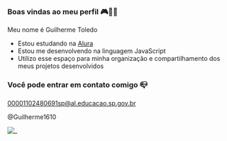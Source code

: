 ### Boas vindas ao meu perfil 🎮📖🎦

Meu nome é Guilherme Toledo

- Estou estudando na [Alura](https://www.alura.com.br)
- Estou me desenvolvendo na linguagem JavaScript
- Utilizo esse espaço para minha organização e compartilhamento dos meus projetos desenvolvidos

### Você pode entrar em contato comigo 📪

00001102480691sp@al.educacao.sp.gov.br

@Guilherme1610

![_](https://media1.tenor.com/m/DSxsENSMzj8AAAAd/ready-player-one-boom-box.gif)

